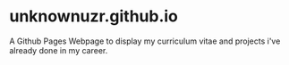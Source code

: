 # unknownuzr.github.io
A Github Pages Webpage to display my curriculum vitae and projects i've already done in my career.
